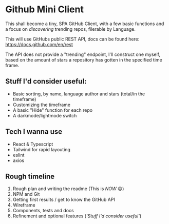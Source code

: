 # Github Mini Client

This shall become a tiny, SPA GitHub Client, with a few basic functions and a focus on _discovering_ trending repos, filerable by Language.

This will use GitHubs public REST API, docs can be found here:  
https://docs.github.com/en/rest

The API does not provide a "trending" endpoint, I'll construct one myself, based on the amount of stars a repository has gotten in the specified time frame.


## Stuff I'd consider useful:
- Basic sorting, by name, language author and stars (total/in the timeframe)
- Customizing the timeframe
- A basic "Hide" function for each repo
- A darkmode/lightmode switch

## Tech I wanna use
- React & Typescript
- Tailwind for rapid layouting
- eslint
- axios

## Rough timeline
1. Rough plan and writing the readme (This is _NOW_ 😋)
1. NPM and Git
2. Getting first results / get to know the GitHub API
3. Wireframe
4. Components, tests and docs
5. Refinement and optional features (_'Stuff I'd consider useful'_)